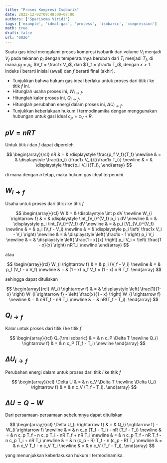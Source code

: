 ```yaml
---
title: "Proses Kompresi Isobarik"
date: 2022-12-02T09:48:00+07:00
authors: ['Sparisoma Viridi']
tags: ['example', 'ideal-gas', 'process', 'isobaric', 'compression']
math: true
draft: false
url: "0026"
---
```


Suatu gas ideal mengalami proses kompresi isobarik dari volume $V_i$ menjadi $V_f$ pada tekanan $p_i$ dengan temperaturnya berubah dari $T_i$ menjadi $T_f$, di mana $p_f = p_i$, $V_f = \frac1x V_i$, dan $T_f = \frac1x T_i$, dengan $x > 1$. Indeks $i$ berarti inisial (awal) dan $f$ berarti final (akhir).

+ Tunjukkan bahwa hukum gas ideal berlaku untuk proses dari titik $i$ ke titik $f$ ini.
+ Hitunglah usaha proses ini, $W_{i \rightarrow f}$.
+ Hitunglah kalor proses ini, $Q_{i \rightarrow f}$.
+ Hitunglah perubahan energi dalam proses ini, $\Delta U_{i \rightarrow f}$.
+ Tunjukkan keberlakuan hukum I termodinamika dengan menggunakan hubungan untuk gasi ideal $c_p = c_V + R$.


## $pV = nRT$
Untuk titik $i$ dan $f$ dapat diperoleh

$$
\begin{array}{rcl}
nR & = & \displaystyle \frac{p_f V_f}{T_f} \newline
& = & \displaystyle \frac{(p_i) (\frac1x V_i)}{(\frac1x T_i)} \newline
& = & \displaystyle \frac{p_i V_i}{T_i},
\end{array}
$$

di mana dengan $n$ tetap, maka hukum gas ideal terpenuhi.


## $W_{i \rightarrow f}$
Usaha untuk proses dari titik $i$ ke titik $f$

$$
\begin{array}{rcl}
W & = & \displaystyle \int p dV \newline
W_{i \rightarrow f} & = & \displaystyle \int_{V_i}^{V_f} p_i \ dV \newline
& = & \displaystyle p_i \int_{V_i}^{V_f} dV \newline
& = & p_i [V]_{V_i}^{V_f} \newline
& = & p_i (V_f - V_i) \newline
& = & \displaystyle p_i \left( \frac1x V_i - V_i \right) \newline
& = & \displaystyle \left( \frac1x - 1 \right) p_i V_i \newline
& = & \displaystyle \left( \frac{1 - x}{x} \right) p_i V_i = \left( \frac{1 - x}{x} \right) nRT_i \newline
\end{array}
$$

atau

$$
\begin{array}{rcl}
W_{i \rightarrow f} & = & p_i (V_f - V_i) \newline
& = & p_f (V_f - x V_f) \newline
& = & (1 - x) p_f V_f = (1 - x) n R T_f.
\end{array}
$$

sehingga dapat dituliskan

$$
\begin{array}{rcl}
W_{i \rightarrow f} & = & \displaystyle \left( \frac{1}{1-x} \right) W_{i \rightarrow f} - \left( \frac{x}{1 - x} \right) W_{i \rightarrow f} \newline
& = & nRT_f - nR T_i \newline
& = & nR(T_f - T_i).
\end{array}
$$


## $Q_{i \rightarrow f}$
Kalor untuk proses dari titik $i$ ke titik $f$

$$
\begin{array}{rcl}
Q_{\rm isobaric} & = & n c_P \Delta T \newline
Q_{i \rightarrow f} & = & n c_P (T_f - T_i) \newline
\end{array}
$$


## $\Delta U_{i \rightarrow f}$
Perubahan energi dalam untuk proses dari titik $i$ ke titik $f$

$$
\begin{array}{rcl}
\Delta U & = & n c_V \Delta T \newline
\Delta U_{i \rightarrow f} & = & n c_V (T_f - T_i).
\end{array}
$$


## $\Delta U = Q - W$
Dari persamaan-persamaan sebelumnya dapat dituliskan

$$
\begin{array}{rcl}
\Delta U_{i \rightarrow f} & = & Q_{i \rightarrow f} - W_{i \rightarrow f} \newline
& = & n c_p (T_f - T_i) - nR (T_f - T_i) \newline
& = & n c_p T_f - n c_p T_i - nR T_f + nR T_i \newline
& = & n c_p T_f - nR T_f - n c_p T_i + nR T_i \newline
& = & n (c_p - R) T_f - n (c_p - R) T_i \newline
& = & n c_V T_f - n c_V T_i \newline
& = & n c_V (T_f - T_i),
\end{array}
$$

yang menunjukkan keberlakukan hukum I termodinamika.

